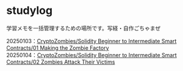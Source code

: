 # studylog
学習メモを一括管理するための場所です。写経・自作ごちゃまぜ

20250103：<a href="https://github.com/takyo-web/studylog/tree/main/CryptoZombies/Solidity%20Beginner%20to%20Intermediate%20Smart%20Contracts/01%20Making%20the%20Zombie%20Factory">CryptoZombies/Solidity Beginner to Intermediate Smart Contracts/01 Making the Zombie Factory</a><br>
20250104：<a href="https://github.com/takyo-web/studylog/tree/main/CryptoZombies/Solidity%20Beginner%20to%20Intermediate%20Smart%20Contracts/02%20Zombies%20Attack%20Their%20Victims">CryptoZombies/Solidity Beginner to Intermediate Smart Contracts/02 Zombies Attack Their Victims</a>

